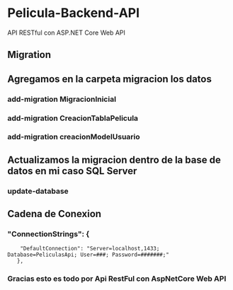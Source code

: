 # Pelicula-Backend-API
API RESTful con ASP.NET Core Web API


## Migration
## Agregamos en la carpeta migracion los datos
### add-migration MigracionInicial
### add-migration CreacionTablaPelicula
### add-migration creacionModelUsuario

## Actualizamos la migracion dentro de la base de datos en mi caso SQL Server
### update-database

## Cadena de Conexion
###   "ConnectionStrings": {
        "DefaultConnection": "Server=localhost,1433; Database=PeliculasApi; User=###; Password=#######;"
       },
       
       
### Gracias esto es todo por Api RestFul con AspNetCore Web API

